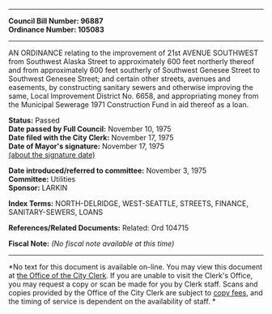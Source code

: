 * * * * *  
  
**Council Bill Number: [](#h0)[](#h2)96887**   
**Ordinance Number: 105083**  
  
* * * * *  
  
AN ORDINANCE relating to the improvement of 21st AVENUE SOUTHWEST from Southwest Alaska Street to approximately 600 feet northerly thereof and from approximately 600 feet southerly of Southwest Genesee Street to Southwest Genesee Street; and certain other streets, avenues and easements, by constructing sanitary sewers and otherwise improving the same, Local Improvement District No. 6658, and appropriating money from the Municipal Sewerage 1971 Construction Fund in aid thereof as a loan.  
  
**Status:** Passed   
**Date passed by Full Council:** November 10, 1975   
**Date filed with the City Clerk:** November 17, 1975   
**Date of Mayor's signature:** November 17, 1975   
[(about the signature date)](/~public/approvaldate.htm)   
  
  
**Date introduced/referred to committee:** November 3, 1975   
**Committee:** Utilities   
**Sponsor:** LARKIN   
  
**Index Terms:** NORTH-DELRIDGE, WEST-SEATTLE, STREETS, FINANCE, SANITARY-SEWERS, LOANS  
  
**References/Related Documents:** Related: Ord 104715  
  
**Fiscal Note:** *(No fiscal note available at this time)*  
  
* * * * *  
  
*No text for this document is available on-line. You may view this document at [the Office of the City Clerk](http://www.seattle.gov/leg/clerk/contactUs.htm). If you are unable to visit the Clerk's Office, you may request a copy or scan be made for you by Clerk staff. Scans and copies provided by the Office of the City Clerk are subject to [copy fees](http://clerk.seattle.gov/~public/clerkfees.htm), and the timing of service is dependent on the availability of staff. *  
  
  
